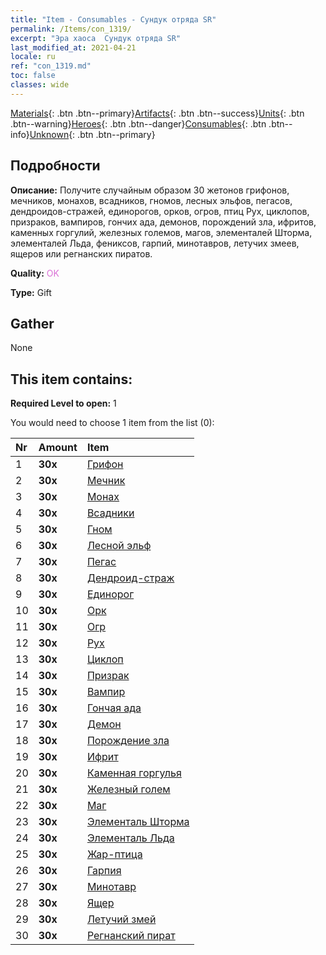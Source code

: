 ```yaml
---
title: "Item - Consumables - Сундук отряда SR"
permalink: /Items/con_1319/
excerpt: "Эра хаоса  Сундук отряда SR"
last_modified_at: 2021-04-21
locale: ru
ref: "con_1319.md"
toc: false
classes: wide
---
```

 [Materials](/ru/Items/){: .btn .btn--primary}[Artifacts](/ru/Items/Artifacts/){: .btn .btn--success}[Units](/ru/Items/Units/){: .btn .btn--warning}[Heroes](/ru/Items/Heroes/){: .btn .btn--danger}[Consumables](/ru/Items/Consumables/){: .btn .btn--info}[Unknown](/ru/Items/Unknown/){: .btn .btn--primary}

## Подробности
 **Описание:** Получите случайным образом 30 жетонов грифонов, мечников, монахов, всадников, гномов, лесных эльфов, пегасов, дендроидов-стражей, единорогов, орков, огров, птиц Рух, циклопов, призраков, вампиров, гончих ада, демонов, порождений зла, ифритов, каменных горгулий, железных големов, магов, элементалей Шторма, элементалей Льда, фениксов, гарпий, минотавров, летучих змеев, ящеров или регнанских пиратов.

 **Quality:** <span style="color: #DA70D6">OK</span>

 **Type:** Gift

## Gather

  None

## This item contains:

 **Required Level to open:** 1

 You would need to choose 1 item from the list (0):

  | Nr | Amount |     Item    |
  |:---|:-------|:------------|
  | 1 |  **30x** | [Грифон](/ru/Items/unt_192/) |  | 
  | 2 |  **30x** | [Мечник](/ru/Items/unt_193/) |  | 
  | 3 |  **30x** | [Монах](/ru/Items/unt_194/) |  | 
  | 4 |  **30x** | [Всадники](/ru/Items/unt_195/) |  | 
  | 5 |  **30x** | [Гном](/ru/Items/unt_200/) |  | 
  | 6 |  **30x** | [Лесной эльф](/ru/Items/unt_201/) |  | 
  | 7 |  **30x** | [Пегас](/ru/Items/unt_202/) |  | 
  | 8 |  **30x** | [Дендроид-страж](/ru/Items/unt_203/) |  | 
  | 9 |  **30x** | [Единорог](/ru/Items/unt_204/) |  | 
  | 10 |  **30x** | [Орк](/ru/Items/unt_219/) |  | 
  | 11 |  **30x** | [Огр](/ru/Items/unt_220/) |  | 
  | 12 |  **30x** | [Рух](/ru/Items/unt_221/) |  | 
  | 13 |  **30x** | [Циклоп](/ru/Items/unt_222/) |  | 
  | 14 |  **30x** | [Призрак](/ru/Items/unt_210/) |  | 
  | 15 |  **30x** | [Вампир](/ru/Items/unt_211/) |  | 
  | 16 |  **30x** | [Гончая ада](/ru/Items/unt_228/) |  | 
  | 17 |  **30x** | [Демон](/ru/Items/unt_229/) |  | 
  | 18 |  **30x** | [Порождение зла](/ru/Items/unt_230/) |  | 
  | 19 |  **30x** | [Ифрит](/ru/Items/unt_231/) |  | 
  | 20 |  **30x** | [Каменная горгулья](/ru/Items/unt_236/) |  | 
  | 21 |  **30x** | [Железный голем](/ru/Items/unt_237/) |  | 
  | 22 |  **30x** | [Маг](/ru/Items/unt_238/) |  | 
  | 23 |  **30x** | [Элементаль Шторма](/ru/Items/unt_263/) |  | 
  | 24 |  **30x** | [Элементаль Льда](/ru/Items/unt_264/) |  | 
  | 25 |  **30x** | [Жар-птица](/ru/Items/unt_268/) |  | 
  | 26 |  **30x** | [Гарпия](/ru/Items/unt_245/) |  | 
  | 27 |  **30x** | [Минотавр](/ru/Items/unt_248/) |  | 
  | 28 |  **30x** | [Ящер](/ru/Items/unt_254/) |  | 
  | 29 |  **30x** | [Летучий змей](/ru/Items/unt_255/) |  | 
  | 30 |  **30x** | [Регнанский пират](/ru/Items/unt_273/) |  | 

